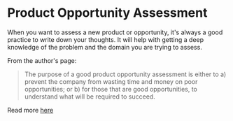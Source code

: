 # Product Opportunity Assessment

When you want to assess a new product or opportunity, it's always a good practice to write down your thoughts. It will help with getting a deep knowledge of the problem and the domain you are trying to assess.

From the author's page:

> The purpose of a good product opportunity assessment is either to a) prevent the company from wasting time and money on poor opportunities; or b) for those that are good opportunities, to understand what will be required to succeed.

Read more [here](https://svpg.com/assessing-product-opportunities/)
